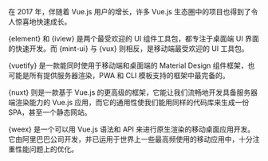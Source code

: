 在 2017 年，伴随着 Vue.js 用户的增长，许多 Vue.js 生态圈中的项目也得到了令人惊喜地快速成长。

{element} 和 {iview} 是两个最受欢迎的 UI 组件工具包，都专注于桌面端 UI 界面的快速开发。而 {mint-ui} 与 {vux} 则相反，是移动端最受欢迎的 UI 工具包。

{vuetify} 是一款能同时使用于移动端和桌面端的 Material Design 组件框架，也可能是所有提供服务器渲染，PWA 和 CLI 模板支持的框架中最完备的。

{nuxt} 则是一款基于 Vue.js 的更高级的框架，它能让我们流畅地开发具备服务器端渲染能力的 Vue.js 应用，而它的通用性使我们能用同样的代码库来生成一份 SPA，甚至一个静态网站。

{weex} 是一个可以用 Vue.js 语法和 API 来进行原生渲染的移动桌面应用开发。它由阿里巴巴公司开发，并已运用于世界上一些最高频使用的移动应用中，十分注重性能问题上的优化。
